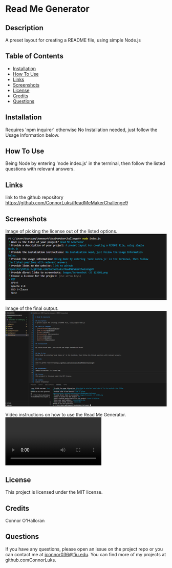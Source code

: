 
# Read Me Generator

## Description
A preset layout for creating a README file, using simple Node.js

## Table of Contents
- [Installation](#installation)
- [How To Use](#howtouse)
- [Links](#links)
- [Screenshots](#screenshots)
- [License](#license)
- [Credits](#credits)
- [Questions](#questions)

## Installation
Requires 'npm inquirer' 
otherwise No Installation needed, just follow the Usage Information below.

## How To Use
Being Node by entering 'node index.js' in the terminal, then follow the listed questions with relevant answers.

## Links
link to the github repository https://github.com/ConnorLuks/ReadMeMakerChallenge9

## Screenshots
Image of picking the license out of the listed options.
![alt text](images/1c9pickingthelicense.png)

Image of the final output.
![alt text](images/1c9finishedreadmeoutput.png)

Video instructions on how to use the Read Me Generator.
<video controls src="readmefilegeneratorguide.mp4" title="Title"></video>


## License
This project is licensed under the MIT license.

## Credits
Connor O'Halloran

## Questions
If you have any questions, please open an issue on the project repo or you can contact me at jconnor036@fiu.edu. You can find more of my projects at github.comConnorLuks.
    